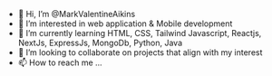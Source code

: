 - 👋 Hi, I’m @MarkValentineAikins
- 👀 I’m interested in web application & Mobile development
- 🌱 I’m currently learning HTML, CSS, Tailwind Javascript, Reactjs, NextJs, ExpressJs, MongoDb, Python, Java
- 💞️ I’m looking to collaborate on projects that align with my interest
- 📫 How to reach me ...

<!---
MarkValentineAikins/MarkValentineAikins is a ✨ special ✨ repository because its `README.md` (this file) appears on your GitHub profile.
You can click the Preview link to take a look at your changes.
--->
